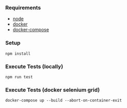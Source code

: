 ### Requirements

* [node](https://nodejs.org/en/)
* [docker](https://www.docker.com/community-edition#/overview)
* [docker-compose](https://docs.docker.com/compose/install/)

### Setup

`npm install`

### Execute Tests (locally)

`npm run test`

### Execute Tests (docker selenium grid)

`docker-compose up --build --abort-on-container-exit`

